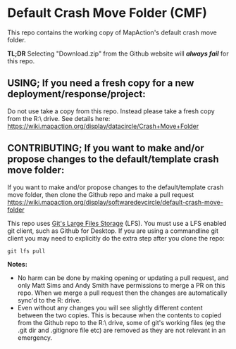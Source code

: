 Default Crash Move Folder (CMF)
===============================
This repo contains the working copy of MapAction's default crash move folder.

**TL;DR** Selecting "Download.zip" from the Github website will **_always fail_** for this repo.

USING; If you need a fresh copy for a new deployment/response/project:
--------------
Do not use take a copy from this repo. Instead please take a fresh copy from the R:\ drive. See details here: https://wiki.mapaction.org/display/datacircle/Crash+Move+Folder


CONTRIBUTING; If you want to make and/or propose changes to the default/template crash move folder:
----------------
If you want to make and/or propose changes to the default/template crash move folder, then clone the Github repo and make a pull request https://wiki.mapaction.org/display/softwaredevcircle/default-crash-move-folder 

This repo uses [Git's Large Files Storage](https://git-lfs.github.com) (LFS). You must use a LFS enabled git client, such as Github for Desktop. If you are using a commandline git client you may need to explicitly do the extra step after you clone the repo:
```
git lfs pull
```

**Notes:**
* No harm can be done by making opening or updating a pull request, and only Matt Sims and Andy Smith have permissions to merge a PR on this repo. When we merge a pull request then the changes are automatically sync'd to the R: drive.
* Even without any changes you will see slightly different content between the two copies. This is because when the contents to copied from the Github repo to the R:\ drive, some of git's working files (eg the .git dir and .gitignore file etc) are removed as they are not relevant in an emergency.